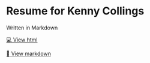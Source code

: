# Resume for Kenny Collings

Written in Markdown

[💻 View html](https://collingskenny.github.io/resume/)

[📃 View markdown](resume.md)
